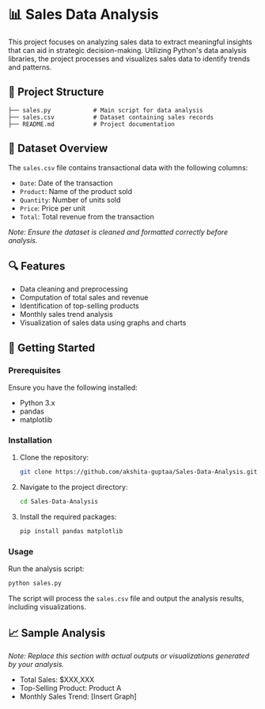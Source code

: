 # 📊 Sales Data Analysis

This project focuses on analyzing sales data to extract meaningful insights that can aid in strategic decision-making. Utilizing Python's data analysis libraries, the project processes and visualizes sales data to identify trends and patterns.

## 📁 Project Structure

```
├── sales.py            # Main script for data analysis
├── sales.csv           # Dataset containing sales records
├── README.md           # Project documentation
```

## 📝 Dataset Overview

The `sales.csv` file contains transactional data with the following columns:

* `Date`: Date of the transaction
* `Product`: Name of the product sold
* `Quantity`: Number of units sold
* `Price`: Price per unit
* `Total`: Total revenue from the transaction

*Note: Ensure the dataset is cleaned and formatted correctly before analysis.*

## 🔍 Features

* Data cleaning and preprocessing
* Computation of total sales and revenue
* Identification of top-selling products
* Monthly sales trend analysis
* Visualization of sales data using graphs and charts

## 🚀 Getting Started

### Prerequisites

Ensure you have the following installed:

* Python 3.x
* pandas
* matplotlib

### Installation

1. Clone the repository:

   ```bash
   git clone https://github.com/akshita-guptaa/Sales-Data-Analysis.git
   ```

2. Navigate to the project directory:

   ```bash
   cd Sales-Data-Analysis
   ```

3. Install the required packages:

   ```bash
   pip install pandas matplotlib
   ```

### Usage

Run the analysis script:

```bash
python sales.py
```

The script will process the `sales.csv` file and output the analysis results, including visualizations.

## 📈 Sample Analysis

*Note: Replace this section with actual outputs or visualizations generated by your analysis.*

* Total Sales: \$XXX,XXX
* Top-Selling Product: Product A
* Monthly Sales Trend: \[Insert Graph]


